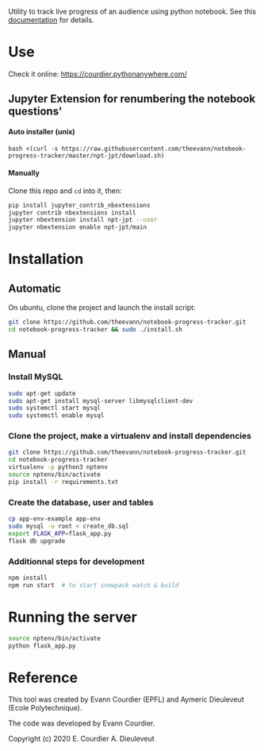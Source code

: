 Utility to track live progress of an audience using python notebook. See this [documentation](docs/Python_Tracker.pdf) for details.

# Use

Check it online: https://courdier.pythonanywhere.com/

## Jupyter Extension for renumbering the notebook questions'
#### Auto installer (unix)
`bash <(curl -s https://raw.githubusercontent.com/theevann/notebook-progress-tracker/master/npt-jpt/download.sh)`

#### Manually

Clone this repo and `cd` into it, then:

```bash
pip install jupyter_contrib_nbextensions
jupyter contrib nbextensions install
jupyter nbextension install npt-jpt --user
jupyter nbextension enable npt-jpt/main
```


# Installation

## Automatic
On ubuntu, clone the project and launch the install script:
```sh
git clone https://github.com/theevann/notebook-progress-tracker.git
cd notebook-progress-tracker && sudo ./install.sh
```

## Manual

### Install MySQL
```sh
sudo apt-get update
sudo apt-get install mysql-server libmysqlclient-dev
sudo systemctl start mysql
sudo systemctl enable mysql
```

### Clone the project, make a virtualenv and install dependencies
```sh
git clone https://github.com/theevann/notebook-progress-tracker.git
cd notebook-progress-tracker
virtualenv -p python3 nptenv
source nptenv/bin/activate
pip install -r requirements.txt
```

### Create the database, user and tables
```sh
cp app-env-example app-env
sudo mysql -u root < create_db.sql
export FLASK_APP=flask_app.py
flask db upgrade
```

### Additionnal steps for development

```sh
npm install
npm run start  # to start snowpack watch & build
```

# Running the server
```sh
source nptenv/bin/activate
python flask_app.py
```



# Reference

This tool was created by Evann Courdier (EPFL) and Aymeric Dieuleveut (Ecole Polytechnique).

The code was developed by Evann Courdier.

Copyright (c) 2020 E. Courdier A. Dieuleveut

